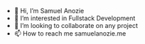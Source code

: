 - 👋 Hi, I’m Samuel Anozie
- 👀 I’m interested in Fullstack Development
- 💞️ I’m looking to collaborate on any project
- 📫 How to reach me samuelanozie.me

<!---
samcoded/samcoded is a ✨ special ✨ repository because its `README.md` (this file) appears on your GitHub profile.
You can click the Preview link to take a look at your changes.
--->
